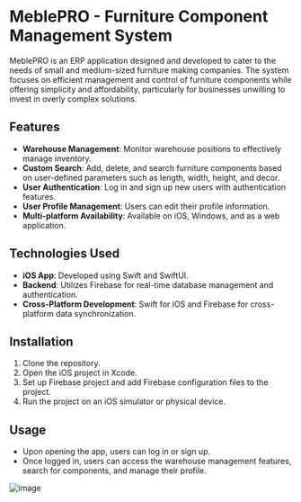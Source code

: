 # MeblePRO - Furniture Component Management System

MeblePRO is an ERP application designed and developed to cater to the needs of small and medium-sized furniture making companies. The system focuses on efficient management and control of furniture components while offering simplicity and affordability, particularly for businesses unwilling to invest in overly complex solutions.

## Features

- **Warehouse Management**: Monitor warehouse positions to effectively manage inventory.
- **Custom Search**: Add, delete, and search furniture components based on user-defined parameters such as length, width, height, and decor.
- **User Authentication**: Log in and sign up new users with authentication features.
- **User Profile Management**: Users can edit their profile information.
- **Multi-platform Availability**: Available on iOS, Windows, and as a web application.

## Technologies Used

- **iOS App**: Developed using Swift and SwiftUI.
- **Backend**: Utilizes Firebase for real-time database management and authentication.
- **Cross-Platform Development**: Swift for iOS and Firebase for cross-platform data synchronization.

## Installation

1. Clone the repository.
2. Open the iOS project in Xcode.
3. Set up Firebase project and add Firebase configuration files to the project.
4. Run the project on an iOS simulator or physical device.

## Usage

- Upon opening the app, users can log in or sign up.
- Once logged in, users can access the warehouse management features, search for components, and manage their profile.

![image](https://github.com/IvanFilipchuk/MeblePro/assets/84700823/0587e1ea-03c0-403a-a393-88bed79190d7)


